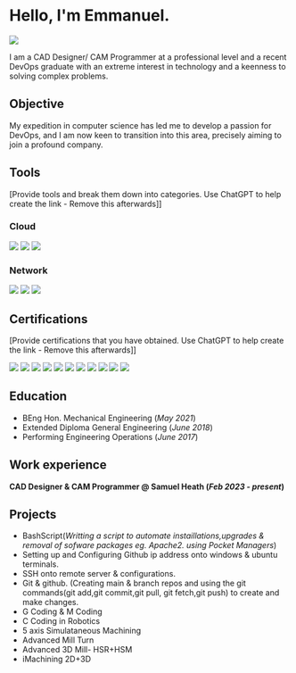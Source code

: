 # Hello, I'm Emmanuel.
<a href="https://linkedin.com/in/emmanuel-amoateng-669b96182/"><img src="https://img.shields.io/badge/-LinkedIn-0072b1?&style=for-the-badge&logo=linkedin&logoColor=white" /></a>


I am a CAD Designer/ CAM Programmer at a professional level and a recent DevOps graduate with an extreme interest in technology and a keenness to solving complex problems.

## Objective

My expedition in computer science has led me to develop a passion for DevOps, and I am now keen to transition into this area, precisely aiming to join a profound company. 

## Tools
[Provide tools and break them down into categories. Use ChatGPT to help create the link - Remove this afterwards]]

### Cloud
<div>
    <img src="https://img.shields.io/badge/-Amazon_AWS-FF9900?&style=for-the-badge&logo=Amazon%20AWS&logoColor=white" />
    <img src="https://img.shields.io/badge/-Suricata-EF3B2D?&style=for-the-badge&logo=Suricata&logoColor=white" />
    <img src="https://img.shields.io/badge/-Zeek-777BB4?&style=for-the-badge&logo=Zeek&logoColor=white" />
</div>

### Network
<div>
    <img src="https://img.shields.io/badge/-Wireshark-1679A7?&style=for-the-badge&logo=Wireshark&logoColor=white" />
    <img src="https://img.shields.io/badge/-Suricata-EF3B2D?&style=for-the-badge&logo=Suricata&logoColor=white" />
    <img src="https://img.shields.io/badge/-Zeek-777BB4?&style=for-the-badge&logo=Zeek&logoColor=white" />
</div>


## Certifications
[Provide certifications that you have obtained. Use ChatGPT to help create the link - Remove this afterwards]]
<div>
<a href="https://solidcam.com/imachining/imachining-overview"><img src="https://img.shields.io/badge/-SolidCAM-007ACC?&style=for-the-badge&logo=Solidworks&logoColor=white" /></a>   
<img src="https://img.shields.io/badge/-SolidCAM-007ACC?&style=for-the-badge&logo=Solidworks&logoColor=white" />
<a href="https://img.shields.io/badge/-SolidCAM-007ACC?&style=for-the-badge"><img src="https://img.shields.io/badge/-Solidworks-FF0000?&style=for-the-badge&logo=SolidCAM&logoColor=white" /></a>
<img src="https://img.shields.io/badge/-SolidCAM-007ACC?&style=for-the-badge""https://www.solidcam.com/" />
 <img src="https://img.shields.io/badge/-SolidCAM-007ACC?&style=for-the-badge&logo=Solidworks&logoColor=white" />
<img src="https://img.shields.io/badge/-Solidworks-FF0000?&style=for-the-badge&logo=Solidworks&logoColor=white" />
<img src="https://img.shields.io/badge/-SolidCAM_2D_%2B_3D_iMachining-007ACC?&style=for-the-badge" />
<img src="https://img.shields.io/badge/-SolidCAM_HSR_%26_HSM_%7C_3D_High_Speed_Machining-007ACC?&style=for-the-badge"/>
<img src="https://img.shields.io/badge/-A%2B-4D4D4D?&style=for-the-badge&logo=CompTIA&logoColor=white" />
<img src="https://img.shields.io/badge/-CDSA-006400?&style=for-the-badge&logoColor=white" />
<img src="https://img.shields.io/badge/-CCD-000080?&style=for-the-badge&logoColor=white" />
</div>

## Education 
- BEng Hon. Mechanical Engineering (_May 2021_) 
- Extended Diploma General Engineering (_June 2018_) 
- Performing Engineering Operations (_June 2017_)

## Work experience 
**CAD Designer & CAM Programmer @ Samuel Heath (_Feb 2023 - present_)**

## Projects 
- BashScript(_Writting a script to automate instaillations,upgrades & removal of sofware packages eg. Apache2. using Pocket Managers_)
- Setting up and Configuring Github ip address onto windows & ubuntu terminals.
- SSH onto remote server & configurations.
- Git & github. (Creating main & branch repos and using the git commands(git add,git commit,git pull, git fetch,git push) to create and make changes. 
- G Coding & M Coding
- C Coding in Robotics 
- 5 axis Simulataneous Machining
- Advanced Mill Turn
- Advanced 3D Mill- HSR+HSM
- iMachining 2D+3D
